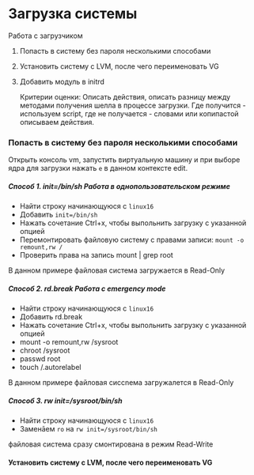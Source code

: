 #  Загрузка системы

Работа с загрузчиком

1) Попасть в систему без пароля несколькими способами
2) Установить систему с LVM, после чего переименовать VG
3) Добавить модуль в initrd

    Критерии оценки: Описать действия, описать разницу между методами получения шелла в процессе загрузки. Где получится - используем script, где не получается - словами или копипастой описываем действия.


### Попасть в систему без пароля несколькими способами
Открыть консоль vm, запустить виртуальную машину и при выборе ядра для загрузки нажать `e` в данном контексте edit.

##### Способ 1. init=/bin/sh Работа в однопользовательском режиме
- Найти строку начинающуюся с `linux16`
- Добавить `init=/bin/sh`
- Нажать сочетание Ctrl+x, чтобы выпольнить загрузку с указанной опцией  
- Перемонтировать файловую систему с правами записи: `mount -o remount,rw /`
- Проверить права на запись mount | grep root

В данном примере файловая система загружается в Read-Only

##### Способ 2. rd.break Работа с emergency mode
- Найти строку начинающуюся с `linux16`
- Добавить rd.break
- Нажать сочетание Ctrl+x, чтобы выпольнить загрузку с указанной опцией
- mount -o remount,rw /sysroot
- chroot /sysroot
- passwd root
- touch /.autorelabel

В данном примере файловая сиссneма загружалется в Read-Only

##### Способ 3. rw init=/sysroot/bin/sh
- Найти строку начинающуюся с `linux16`
- Заменāем `ro` на `rw init=/sysroot/bin/sh`

файловая система сразу смонтирована в режим Read-Write

#### Установить систему с LVM, после чего переименовать VG

